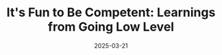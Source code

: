 ---
title: "It's Fun to Be Competent: Learnings from Going Low Level"
date: 2025-03-21
tags: [C, database]
excerpt: My First C Project is an on Disk Employee Database. Although it wasn't the most complicated project it left me with some great lessons.
draft: true
---
